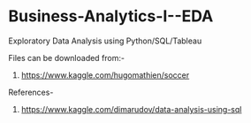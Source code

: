 # Business-Analytics-I--EDA
Exploratory Data Analysis using Python/SQL/Tableau

Files can be downloaded from:-
1. https://www.kaggle.com/hugomathien/soccer

References-
1. https://www.kaggle.com/dimarudov/data-analysis-using-sql
